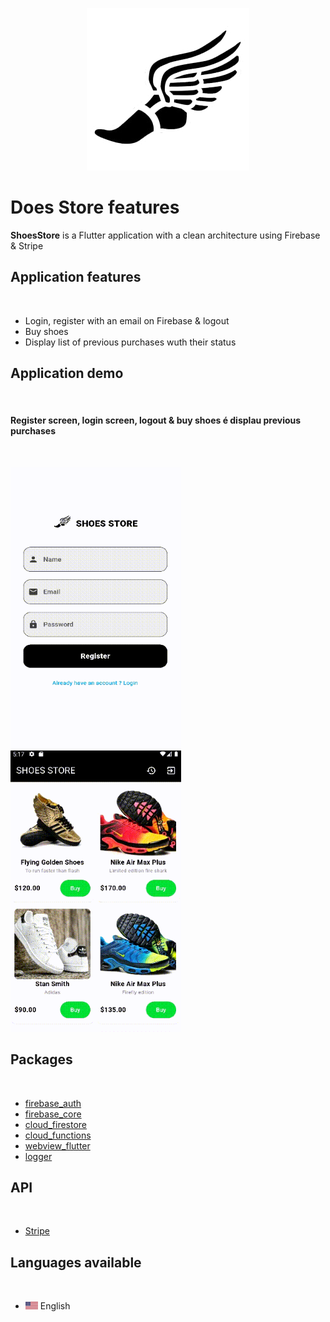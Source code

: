 <p align="center">
  <img src="https://github.com/GregBiglione/shoes_store/blob/master/assets/images/winged_shoe_logo.png?raw=true" alt="Netflix logo"/><h1>Does Store features</h1>
</p>

<b>ShoesStore</b> is a Flutter application with a clean architecture using Firebase & Stripe</br>

<h2>Application features</h2></br>
<ul>
  <li>Login, register with an email on Firebase & logout</li>
  <li>Buy shoes</li>
  <li>Display list of previous purchases wuth their status</li>
</ul>

<h2>Application demo</h2></br>

<h4>Register screen, login screen, logout & buy shoes é displau previous purchases</h4></br>

<img src ="https://github.com/GregBiglione/shoes_store/blob/master/assets/images/1_login.gif" title = "Register screen" alt = "Register screen" width="273" height="450"> <img src ="https://github.com/GregBiglione/shoes_store/blob/master/assets/images/2_payment.gif" title = "Purchase screen" alt = "Purchase screen" width="273" height="450">

<h2>Packages</h2></br>
<ul>
 <li><a href="https://pub.dev/packages/firebase_auth">firebase_auth</a></li>
 <li><a href="https://pub.dev/packages/firebase_core">firebase_core</a></li>
 <li><a href="https://pub.dev/packages/cloud_firestore">cloud_firestore</a></li>
 <li><a href="https://pub.dev/packages/cloud_functions">cloud_functions</a></li>
 <li><a href="https://pub.dev/packages/webview_flutter">webview_flutter</a></li>
 <li><a href="https://pub.dev/packages/logger">logger</a></li> 
</ul>

<h2>API</h2></br>
<ul>
 <li><a href="https://stripe.com/">Stripe</a></li>
</ul>

<h2>Languages available</h2></br>

<ul>
 <li><img src ="https://github.com/GregBiglione/shoes_store/blob/master/assets/images/us.png" title = "en" alt = "en" width="20" height="12"> English</li> 
</ul>
